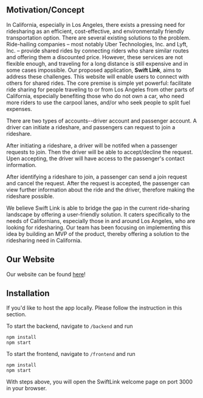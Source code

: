 ## Motivation/Concept

In California, especially in Los Angeles, there exists a pressing need for ridesharing as an efficient, cost-effective, and environmentally friendly transportation option. There are several existing solutions to the problem. Ride-hailing companies – most notably Uber Technologies, Inc. and Lyft, Inc. – provide shared rides by connecting riders who share similar routes and offering them a discounted price. However, these services are not flexible enough, and traveling for a long distance is still expensive and in some cases impossible. Our proposed application, **Swift Link**, aims to address these challenges. This website will enable users to connect with others for shared rides. The core premise is simple yet powerful: facilitate ride sharing for people traveling to or from Los Angeles from other parts of California, especially benefiting those who do not own a car, who need more riders to use the carpool lanes, and/or who seek people to split fuel expenses.

  

There are two types of accounts--driver account and passenger account. A driver can initiate a rideshare, and passengers can request to join a rideshare.

  

After initiating a rideshare, a driver will be notifed when a passenger requests to join. Then the driver will be able to accept/decline the request. Upen accepting, the driver will have access to the passenger's contact information.

  

After identifying a rideshare to join, a passenger can send a join request and cancel the request. After the request is accepted, the passenger can view further information about the ride and the driver, therefore making the rideshare possible.

  

We believe Swift Link is able to bridge the gap in the current ride-sharing landscape by offering a user-friendly solution. It caters specifically to the needs of Californians, especially those in and around Los Angeles, who are looking for ridesharing. Our team has been focusing on implementing this idea by building an MVP of the product, thereby offering a solution to the ridesharing need in California.

  

## Our Website

  

Our website can be found [here](https://main--rideshare-swiftlink.netlify.app/)!

  

## Installation

If you'd like to host the app locally. Please follow the instruction in this section. 

To start the backend, navigate to `/backend` and run 
```
npm install 
npm start
```

To start the frontend, navigate to `/frontend` and run 
```
npm install 
npm start
``` 

With steps above, you will open the SwiftLink welcome page on port 3000 in your browser. 